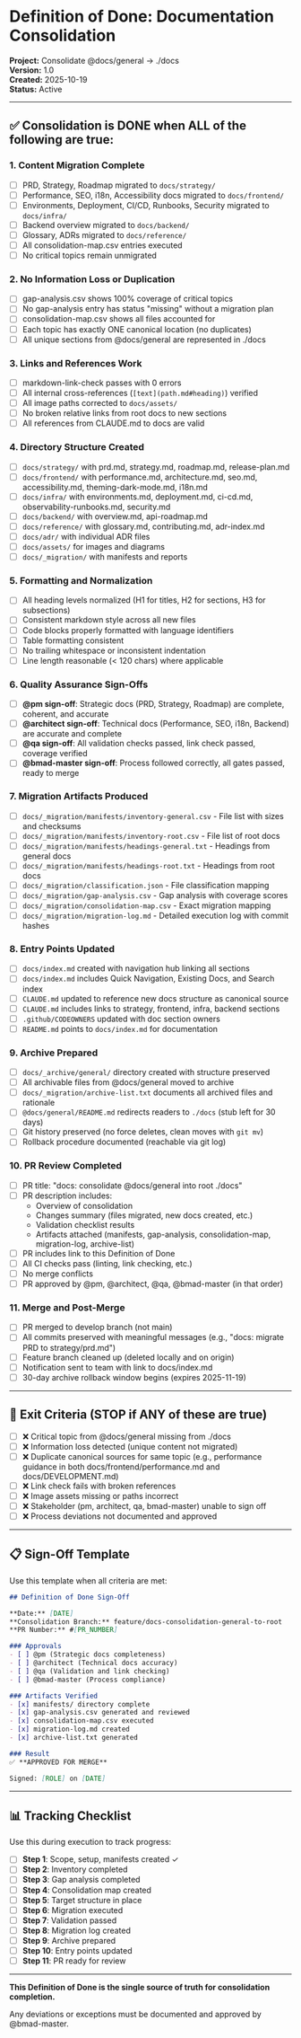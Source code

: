 # Definition of Done: Documentation Consolidation

**Project:** Consolidate @docs/general → ./docs  
**Version:** 1.0  
**Created:** 2025-10-19  
**Status:** Active

---

## ✅ Consolidation is DONE when ALL of the following are true:

### 1. Content Migration Complete
- [ ] PRD, Strategy, Roadmap migrated to `docs/strategy/`
- [ ] Performance, SEO, i18n, Accessibility docs migrated to `docs/frontend/`
- [ ] Environments, Deployment, CI/CD, Runbooks, Security migrated to `docs/infra/`
- [ ] Backend overview migrated to `docs/backend/`
- [ ] Glossary, ADRs migrated to `docs/reference/`
- [ ] All consolidation-map.csv entries executed
- [ ] No critical topics remain unmigrated

### 2. No Information Loss or Duplication
- [ ] gap-analysis.csv shows 100% coverage of critical topics
- [ ] No gap-analysis entry has status "missing" without a migration plan
- [ ] consolidation-map.csv shows all files accounted for
- [ ] Each topic has exactly ONE canonical location (no duplicates)
- [ ] All unique sections from @docs/general are represented in ./docs

### 3. Links and References Work
- [ ] markdown-link-check passes with 0 errors
- [ ] All internal cross-references (`[text](path.md#heading)`) verified
- [ ] All image paths corrected to `docs/assets/`
- [ ] No broken relative links from root docs to new sections
- [ ] All references from CLAUDE.md to docs are valid

### 4. Directory Structure Created
- [ ] `docs/strategy/` with prd.md, strategy.md, roadmap.md, release-plan.md
- [ ] `docs/frontend/` with performance.md, architecture.md, seo.md, accessibility.md, theming-dark-mode.md, i18n.md
- [ ] `docs/infra/` with environments.md, deployment.md, ci-cd.md, observability-runbooks.md, security.md
- [ ] `docs/backend/` with overview.md, api-roadmap.md
- [ ] `docs/reference/` with glossary.md, contributing.md, adr-index.md
- [ ] `docs/adr/` with individual ADR files
- [ ] `docs/assets/` for images and diagrams
- [ ] `docs/_migration/` with manifests and reports

### 5. Formatting and Normalization
- [ ] All heading levels normalized (H1 for titles, H2 for sections, H3 for subsections)
- [ ] Consistent markdown style across all new files
- [ ] Code blocks properly formatted with language identifiers
- [ ] Table formatting consistent
- [ ] No trailing whitespace or inconsistent indentation
- [ ] Line length reasonable (< 120 chars) where applicable

### 6. Quality Assurance Sign-Offs
- [ ] **@pm sign-off**: Strategic docs (PRD, Strategy, Roadmap) are complete, coherent, and accurate
- [ ] **@architect sign-off**: Technical docs (Performance, SEO, i18n, Backend) are accurate and complete
- [ ] **@qa sign-off**: All validation checks passed, link check passed, coverage verified
- [ ] **@bmad-master sign-off**: Process followed correctly, all gates passed, ready to merge

### 7. Migration Artifacts Produced
- [ ] `docs/_migration/manifests/inventory-general.csv` - File list with sizes and checksums
- [ ] `docs/_migration/manifests/inventory-root.csv` - File list of root docs
- [ ] `docs/_migration/manifests/headings-general.txt` - Headings from general docs
- [ ] `docs/_migration/manifests/headings-root.txt` - Headings from root docs
- [ ] `docs/_migration/classification.json` - File classification mapping
- [ ] `docs/_migration/gap-analysis.csv` - Gap analysis with coverage scores
- [ ] `docs/_migration/consolidation-map.csv` - Exact migration mapping
- [ ] `docs/_migration/migration-log.md` - Detailed execution log with commit hashes

### 8. Entry Points Updated
- [ ] `docs/index.md` created with navigation hub linking all sections
- [ ] `docs/index.md` includes Quick Navigation, Existing Docs, and Search index
- [ ] `CLAUDE.md` updated to reference new docs structure as canonical source
- [ ] `CLAUDE.md` includes links to strategy, frontend, infra, backend sections
- [ ] `.github/CODEOWNERS` updated with doc section owners
- [ ] `README.md` points to `docs/index.md` for documentation

### 9. Archive Prepared
- [ ] `docs/_archive/general/` directory created with structure preserved
- [ ] All archivable files from @docs/general moved to archive
- [ ] `docs/_migration/archive-list.txt` documents all archived files and rationale
- [ ] `@docs/general/README.md` redirects readers to `./docs` (stub left for 30 days)
- [ ] Git history preserved (no force deletes, clean moves with `git mv`)
- [ ] Rollback procedure documented (reachable via git log)

### 10. PR Review Completed
- [ ] PR title: "docs: consolidate @docs/general into root ./docs"
- [ ] PR description includes:
  - Overview of consolidation
  - Changes summary (files migrated, new docs created, etc.)
  - Validation checklist results
  - Artifacts attached (manifests, gap-analysis, consolidation-map, migration-log, archive-list)
- [ ] PR includes link to this Definition of Done
- [ ] All CI checks pass (linting, link checking, etc.)
- [ ] No merge conflicts
- [ ] PR approved by @pm, @architect, @qa, @bmad-master (in that order)

### 11. Merge and Post-Merge
- [ ] PR merged to develop branch (not main)
- [ ] All commits preserved with meaningful messages (e.g., "docs: migrate PRD to strategy/prd.md")
- [ ] Feature branch cleaned up (deleted locally and on origin)
- [ ] Notification sent to team with link to docs/index.md
- [ ] 30-day archive rollback window begins (expires 2025-11-19)

---

## 🚨 Exit Criteria (STOP if ANY of these are true)

- [ ] ❌ Critical topic from @docs/general missing from ./docs
- [ ] ❌ Information loss detected (unique content not migrated)
- [ ] ❌ Duplicate canonical sources for same topic (e.g., performance guidance in both docs/frontend/performance.md and docs/DEVELOPMENT.md)
- [ ] ❌ Link check fails with broken references
- [ ] ❌ Image assets missing or paths incorrect
- [ ] ❌ Stakeholder (pm, architect, qa, bmad-master) unable to sign off
- [ ] ❌ Process deviations not documented and approved

---

## 📋 Sign-Off Template

Use this template when all criteria are met:

```markdown
## Definition of Done Sign-Off

**Date:** [DATE]  
**Consolidation Branch:** feature/docs-consolidation-general-to-root  
**PR Number:** #[PR_NUMBER]

### Approvals
- [ ] @pm (Strategic docs completeness)
- [ ] @architect (Technical docs accuracy)
- [ ] @qa (Validation and link checking)
- [ ] @bmad-master (Process compliance)

### Artifacts Verified
- [x] manifests/ directory complete
- [x] gap-analysis.csv generated and reviewed
- [x] consolidation-map.csv executed
- [x] migration-log.md created
- [x] archive-list.txt generated

### Result
✅ **APPROVED FOR MERGE**

Signed: [ROLE] on [DATE]
```

---

## 📊 Tracking Checklist

Use this during execution to track progress:

- [ ] **Step 1**: Scope, setup, manifests created ✓
- [ ] **Step 2**: Inventory completed
- [ ] **Step 3**: Gap analysis completed
- [ ] **Step 4**: Consolidation map created
- [ ] **Step 5**: Target structure in place
- [ ] **Step 6**: Migration executed
- [ ] **Step 7**: Validation passed
- [ ] **Step 8**: Migration log created
- [ ] **Step 9**: Archive prepared
- [ ] **Step 10**: Entry points updated
- [ ] **Step 11**: PR ready for review

---

**This Definition of Done is the single source of truth for consolidation completion.**

Any deviations or exceptions must be documented and approved by @bmad-master.
